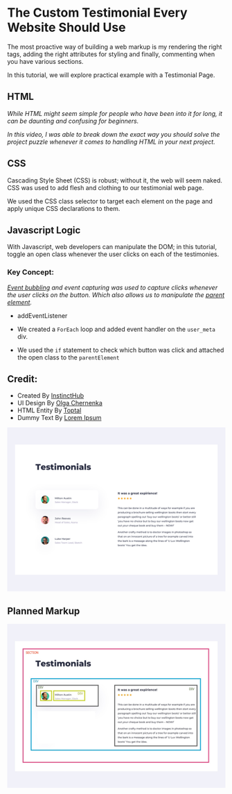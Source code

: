 # The Custom Testimonial Every Website Should Use

The most proactive way of building a web markup is my rendering the right tags, adding the right attributes for styling and finally, commenting when you have various sections. 

In this tutorial, we will explore practical example with a Testimonial Page. 

## HTML
*While HTML might seem simple for people who have been into it for long, it can be daunting and confusing for beginners.*   

*In this video, I was able to break down the exact way you should solve the project puzzle whenever it comes to handling HTML in your next project.* 

## CSS 
Cascading Style Sheet (CSS) is robust; without it, the web will seem naked. CSS was used to add flesh and clothing to our testimonial web page.   

We used the CSS class selector to target each element on the page and apply unique CSS declarations to them. 


## Javascript Logic
With Javascript, web developers can manipulate the DOM; in this tutorial, toggle an open class whenever the user clicks on each of the testimonies.

### Key Concept: 

*[Event bubbling](https://javascript.info/bubbling-and-capturing) and event capturing was used to capture clicks whenever the user clicks on the button. Which also allows us to manipulate the [parent element](https://www.w3schools.com/jsref/prop_node_parentelement.asp).*

* addEventListener

* We created a `ForEach` loop and added event handler on the `user_meta` div. 
* We used the `if` statement to check which button was click and attached the open class to the `parentElement` 




## Credit: 
* Created By [InstinctHub](https://instincthub.com/)
* UI Design By [Olga Chernenka](https://dribbble.com/shots/10464678-Daily-UI-039-Testimonials)
* HTML Entity By [Toptal](https://www.toptal.com/designers/htmlarrows/)
* Dummy Text By [Lorem Ipsum](https://www.lipsum.com)

![Testimonial UI](testimonial_ui.png "Testimonial UI")

## Planned Markup 
![Testimonial UI](testimonial_ui2.png "Testimonial UI")
